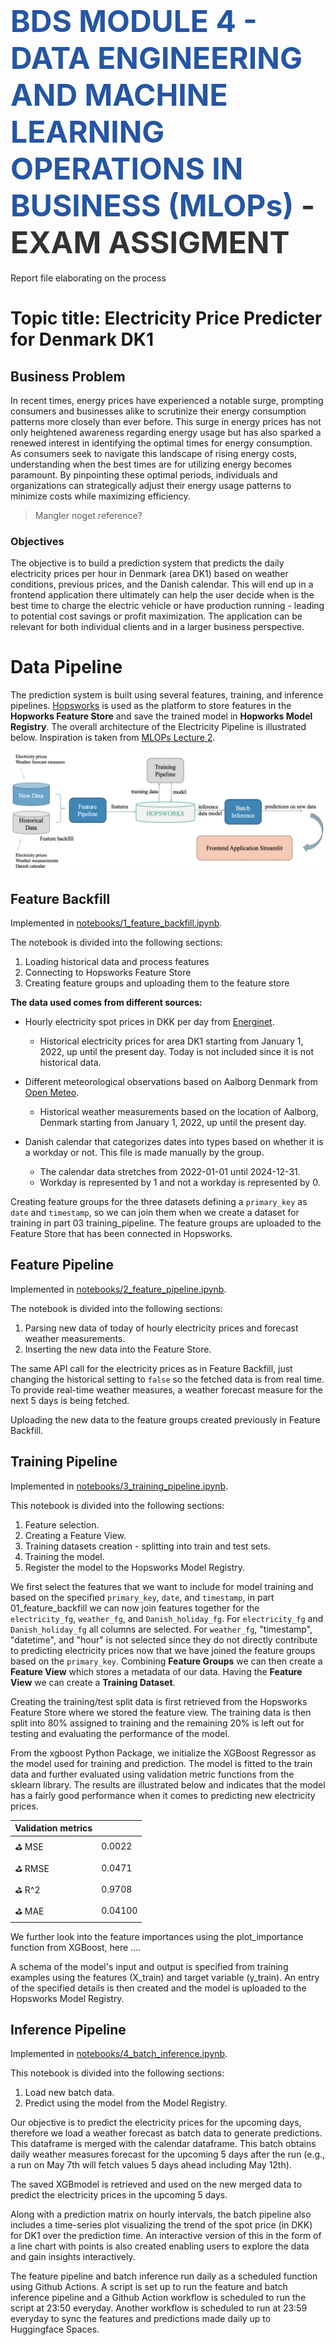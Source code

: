 # <span style="font-width:bold; font-size: 3rem; color:#2656a3;">**BDS MODULE 4 - DATA ENGINEERING AND MACHINE LEARNING OPERATIONS IN BUSINESS (MLOPs)** </span> <span style="font-width:bold; font-size: 3rem; color:#333;">- EXAM ASSIGMENT</span>
Report file elaborating on the process

# Topic title: Electricity Price Predicter for Denmark DK1 
## Business Problem
In recent times, energy prices have experienced a notable surge, prompting consumers and businesses alike to scrutinize their energy consumption patterns more closely than ever before. This surge in energy prices has not only heightened awareness regarding energy usage but has also sparked a renewed interest in identifying the optimal times for energy consumption. As consumers seek to navigate this landscape of rising energy costs, understanding when the best times are for utilizing energy becomes paramount. By pinpointing these optimal periods, individuals and organizations can strategically adjust their energy usage patterns to minimize costs while maximizing efficiency.

   > Mangler noget reference?

### Objectives
The objective is to build a prediction system that predicts the daily electricity prices per hour in Denmark (area DK1) based on weather conditions, previous prices, and the Danish calendar. This will end up in a frontend application there ultimately can help the user decide when is the best time to charge the electric vehicle or have production running - leading to potential cost savings or profit maximization. 
The application can be relevant for both individual clients and in a larger business perspective.  

# Data Pipeline 
The prediction system is built using several features, training, and inference pipelines. [Hopsworks](https://www.hopsworks.ai) is used as the platform to store features in the **Hopworks Feature Store** and save the trained model in **Hopworks Model Registry**. The overall architecture of the Electricity Pipeline is illustrated below. Inspiration is taken from [MLOPs Lecture 2](https://github.com/saoter/SDS24_MLOps_L1/blob/main//MLOps_Lecture_2_slides.pdf).

![electricity_pipeline.png](images/electricity_pipeline.png)

## Feature Backfill
Implemented in [notebooks/1_feature_backfill.ipynb](https://github.com/Camillahannesbo/MLOPs-Assignment-/blob/main/notebooks/1_feature_backfill.ipynb). 

The notebook is divided into the following sections:
1. Loading historical data and process features
2. Connecting to Hopsworks Feature Store
3. Creating feature groups and uploading them to the feature store

**The data used comes from different sources:**

- Hourly electricity spot prices in DKK per day from [Energinet](https://www.energidataservice.dk).
   - Historical electricity prices for area DK1 starting from January 1, 2022, up until the present day. Today is not included since it is not historical data. 

- Different meteorological observations based on Aalborg Denmark from [Open Meteo](https://www.open-meteo.com). 
   - Historical weather measurements based on the location of Aalborg, Denmark starting from January 1, 2022, up until the present day. 

- Danish calendar that categorizes dates into types based on whether it is a workday or not. This file is made manually by the group. 
   - The calendar data stretches from 2022-01-01 until 2024-12-31. 
   - Workday is represented by 1 and not a workday is represented by 0.

Creating feature groups for the three datasets defining a `primary_key` as `date` and `timestamp`, so we can join them when we create a dataset for training in part 03 training_pipeline. The feature groups are uploaded to the Feature Store that has been connected in Hopsworks.

## Feature Pipeline
Implemented in [notebooks/2_feature_pipeline.ipynb](https://github.com/Camillahannesbo/MLOPs-Assignment-/blob/main/notebooks/2_feature_pipeline.ipynb). 

The notebook is divided into the following sections:
1. Parsing new data of today of hourly electricity prices and forecast weather measurements.
2. Inserting the new data into the Feature Store.

The same API call for the electricity prices as in Feature Backfill, just changing the historical setting to `false` so the fetched data is from real time. To provide real-time weather measures, a weather forecast measure for the next 5 days is being fetched.

Uploading the new data to the feature groups created previously in Feature Backfill.

## Training Pipeline
Implemented in [notebooks/3_training_pipeline.ipynb](https://github.com/Camillahannesbo/MLOPs-Assignment-/blob/main/notebooks/3_training_pipeline.ipynb). 

This notebook is divided into the following sections:
1. Feature selection.
2. Creating a Feature View.
3. Training datasets creation - splitting into train and test sets.
4. Training the model.
5. Register the model to the Hopsworks Model Registry.

We first select the features that we want to include for model training and based on the specified `primary_key`, `date`, and `timestamp`, in part 01_feature_backfill we can now join features together for the `electricity_fg`, `weather_fg`, and `Danish_holiday_fg`. For `electricity_fg` and `Danish_holiday_fg` all columns are selected. For `weather_fg`, "timestamp", "datetime", and "hour" is not selected since they do not directly contribute to predicting electricity prices now that we have joined the feature groups based on the `primary_key`. Сombining **Feature Groups** we can then create a **Feature View** which stores a metadata of our data. Having the **Feature View** we can create a **Training Dataset**.

Creating the training/test split data is first retrieved from the Hopsworks Feature Store where we stored the feature view. The training data is then split into 80% assigned to training and the remaining 20% is left out for testing and evaluating the performance of the model.

From the xgboost Python Package, we initialize the XGBoost Regressor as the model used for training and prediction. The model is fitted to the train data and further evaluated using validation metric functions from the sklearn library. The results are illustrated below and indicates that the model has a fairly good performance when it comes to predicting new electricity prices. 

| Validation metrics       |  |
|----------------------|----------|
| ⛳️ MSE               | 0.0022   |
| ⛳️ RMSE              | 0.0471   |
| ⛳️ R^2               | 0.9708   |
| ⛳️ MAE               | 0.04100  |

We further look into the feature importances using the plot_importance function from XGBoost, here ....

A schema of the model's input and output is specified from training examples using the features (X_train) and target variable (y_train). An entry of the specified details is then created and the model is uploaded to the Hopsworks Model Registry.

## Inference Pipeline
Implemented in [notebooks/4_batch_inference.ipynb](https://github.com/Camillahannesbo/MLOPs-Assignment-/blob/main/notebooks/4_batch_inference.ipynb).

This notebook is divided into the following sections:
1. Load new batch data.
2. Predict using the model from the Model Registry.

Our objective is to predict the electricity prices for the upcoming days, therefore we load a weather forecast as batch data to generate predictions. This dataframe is merged with the calendar dataframe. 
This batch obtains daily weather measures forecast for the upcoming 5 days after the run (e.g., a run on May 7th will fetch values 5 days ahead including May 12th).

The saved XGBmodel is retrieved and used on the new merged data to predict the electricity prices in the upcoming 5 days. 

Along with a prediction matrix on hourly intervals, the batch pipeline also includes a time-series plot visualizing the trend of the spot price (in DKK) for DK1 over the prediction time. An interactive version of this in the form of a line chart with points is also created enabling users to explore the data and gain insights interactively.

The feature pipeline and batch inference run daily as a scheduled function using Github Actions. 
A script is set up to run the feature and batch inference pipeline and a Github Action workflow is scheduled to run the script at 23:50 everyday. Another workflow is scheduled to run at 23:59 everyday to sync the features and predictions made daily up to Huggingface Spaces. 
